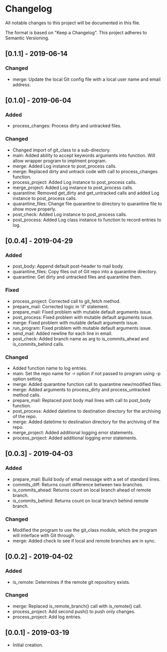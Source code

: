 # Changelog
All notable changes to this project will be documented in this file.

The format is based on "Keep a Changelog".  This project adheres to Semantic Versioning.


## [0.1.1] - 2019-06-14
### Changed
- merge:  Update the local Git config file with a local user name and email address.


## [0.1.0] - 2019-06-04
### Added
- process_changes:  Process dirty and untracked files.

### Changed
- Changed import of git_class to a sub-directory.
- main:  Added ability to accept keywords arguments into function.  Will allow wrapper program to implment program.
- merge:  Added Log instance to post_process calls.
- merge:  Replaced dirty and untrack code with call to process_changes function.
- process_project:  Added Log instance to post_process calls.
- merge_project:  Added Log instance to post_process calls.
- quarantine:  Removed get_dirty and get_untracked calls and added Log instance to post_process calls.
- quarantine_files:  Change file quarantine to directory to quarantine file to show move properly.
- post_check:  Added Log instance to post_process calls.
- post_process:  Added Log class instance to function to record entries to log.


## [0.0.4] - 2019-04-29
### Added
- post_body:  Append default post-header to mail body.
- quarantine_files:  Copy files out of Git repo into a quarantine directory.
- quarantine:  Get dirty and untracked files and quarantine them.

### Fixed
- process_project:  Corrected call to git_fetch method.
- prepare_mail:  Corrected logic in 'if' statement.
- prepare_mail:  Fixed problem with mutable default arguments issue.
- post_process:  Fixed problem with mutable default arguments issue.
- merge:  Fixed problem with mutable default arguments issue.
- run_program:  Fixed problem with mutable default arguments issue.
- send_mail:  Added newline for each line in email.
- post_check:  Added branch name as arg to is_commits_ahead and is_commits_behind calls.

### Changed
- Added function name to log entries.
- main:  Set the repo name for -r option if not passed to program using -p option setting.
- merge:  Added quarantine function call to quarantine new/modified files.
- merge:  Added arguments to process_dirty and process_untracked method calls.
- prepare_mail:  Replaced post body mail lines with call to post_body function.
- post_process:  Added datetime to destination directory for the archiving of the repo.
- merge:  Added datetime to destination directory for the archiving of the repo.
- merge_project:  Added additional logging error statements.
- process_project:  Added additional logging error statements.


## [0.0.3] - 2019-04-03
### Added
- prepare_mail:  Build body of email message with a set of standard lines.
- commits_diff:  Returns count difference between two branches.
- is_commits_ahead:  Returns count on local branch ahead of remote branch.
- is_commits_behind:  Returns count on local branch behind remote branch.

### Changed
- Modified the program to use the git_class module, which the program will interface with Git through.
- merge:  Added check to see if local and remote branches are in sync.


## [0.0.2] - 2019-04-02
### Added
- is_remote:  Determines if the remote git repository exists.

### Changed
- merge:  Replaced is_remote_branch() call with is_remote() call.
- process_project:  Add second push() to push only changes.
- process_project:  Add log entries.


## [0.0.1] - 2019-03-19
- Initial creation.

